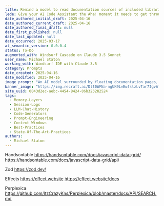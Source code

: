 ```yaml
---
title: Remind a model to read documentation sources of included libraries
lede: Give your AI Code Assistant the Aha! moment it needs to get through your blockers.
date_authored_initial_draft: 2025-04-16
date_authored_current_draft: 2025-04-16
date_authored_final_draft: null
date_first_published: null
date_last_updated: null
date_occurred: 2025-03-17
at_semantic_version: 0.0.0.4
status: To-Do
augmented_with: Windsurf Cascade on Claude 3.5 Sonnet
user_name: Michael Staton
working_with: Windsurf IDE with Claude 3.5
category: Prompts
date_created: 2025-04-16
date_modified: 2025-04-16
image_prompt: "An AI model surrounded by floating documentation pages, code snippets, and reference books. Visuals include a glowing lightbulb, search icons, and a sense of discovery and insight, symbolizing learning from documentation."
banner_image: "https://img.recraft.ai/Dlt0WFNa-ngUK9LvEwfslzLvTar7IgvAfm20BSD50WU/rs:fit:1024:1820:0/raw:1/plain/abs://external/images/98808c06-ca48-4818-afa6-7515dcc29fd7"
site_uuid: 0043d2ec-aebc-4454-8424-06b323282524
tags:
  - Memory-Layers
  - Session-Logs
  - LLM-Chat-History
  - Code-Generators
  - Prompt-Engineering
  - Context-Windows
  - Best-Practices
  - State-Of-The-Art-Practices
authors:
  - Michael Staton
---
```


Handsontable
https://handsontable.com/docs/javascript-data-grid/
https://handsontable.com/docs/javascript-data-grid/api/

Zod
https://zod.dev/

Effects
https://effect.website
https://effect.website/docs

Perplexica
https://github.com/ItzCrazyKns/Perplexica/blob/master/docs/API/SEARCH.md